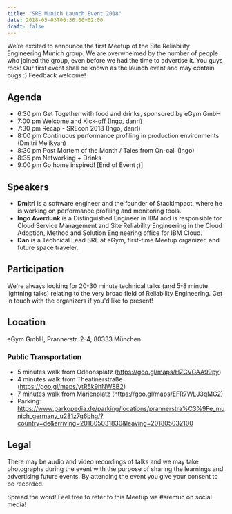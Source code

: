 ```yaml
---
title: "SRE Munich Launch Event 2018"
date: 2018-05-03T06:30:00+02:00
draft: false
---
```



We’re excited to announce the first Meetup of the Site Reliability Engineering Munich group. We are overwhelmed by the number of people who joined the group, even before we had the time to advertise it. You guys rock!
Our first event shall be known as the launch event and may contain bugs :) Feedback welcome!

## Agenda

* 6:30 pm Get Together with food and drinks, sponsored by eGym GmbH
* 7:00 pm Welcome and Kick-off (Ingo, danrl)
* 7:30 pm Recap - SREcon 2018 (Ingo, danrl)
* 8:00 pm Continuous performance profiling in production environments (Dmitri Melikyan)
* 8:30 pm Post Mortem of the Month / Tales from On-call (Ingo)
* 8:35 pm Networking + Drinks
* 9:00 pm Go home inspired! [End of Event ;)]

## Speakers

* **Dmitri** is a software engineer and the founder of StackImpact, where he is working on performance profiling and monitoring tools.
* **Ingo Averdunk** is a Distinguished Engineer in IBM and is responsible for Cloud Service Management and Site Reliability Engineering in the Cloud Adoption, Method and Solution Engineering office for IBM Cloud.
* **Dan** is a Technical Lead SRE at eGym, first-time Meetup organizer, and future space traveler.

## Participation

We're always looking for 20-30 minute technical talks (and 5-8 minute lightning talks) relating to the very broad field of Reliability Engineering. Get in touch with the organizers if you'd like to present!

## Location

eGym GmbH, Prannerstr. 2-4, 80333 München

### Public Transportation

* 5 minutes walk from Odeonsplatz (https://goo.gl/maps/HZCVGAA99py)
* 4 minutes walk from Theatinerstraße (https://goo.gl/maps/ytR5k9hNW8B2)
* 7 minutes walk from Marienplatz (https://goo.gl/maps/EFR7WLJ3qMG2)
* Parking: https://www.parkopedia.de/parking/locations/prannerstra%C3%9Fe_munich_germany_u281z7g6bhg/?country=de&arriving=201805031830&leaving=201805032100

## Legal

There may be audio and video recordings of talks and we may take photographs during the event with the purpose of sharing the learnings and advertising future events. By attending the event you give your consent to be recorded.

Spread the word! Feel free to refer to this Meetup via #sremuc on social media!

